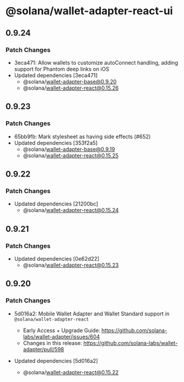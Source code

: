 # @solana/wallet-adapter-react-ui

## 0.9.24

### Patch Changes

-   3eca471: Allow wallets to customize autoConnect handling, adding support for Phantom deep links on iOS
-   Updated dependencies [3eca471]
    -   @solana/wallet-adapter-base@0.9.20
    -   @solana/wallet-adapter-react@0.15.26

## 0.9.23

### Patch Changes

-   65bb9fb: Mark stylesheet as having side effects (#652)
-   Updated dependencies [353f2a5]
    -   @solana/wallet-adapter-base@0.9.19
    -   @solana/wallet-adapter-react@0.15.25

## 0.9.22

### Patch Changes

-   Updated dependencies [21200bc]
    -   @solana/wallet-adapter-react@0.15.24

## 0.9.21

### Patch Changes

-   Updated dependencies [0e62d22]
    -   @solana/wallet-adapter-react@0.15.23

## 0.9.20

### Patch Changes

-   5d016a2: Mobile Wallet Adapter and Wallet Standard support in `@solana/wallet-adapter-react`

    -   Early Access + Upgrade Guide: https://github.com/solana-labs/wallet-adapter/issues/604
    -   Changes in this release: https://github.com/solana-labs/wallet-adapter/pull/598

-   Updated dependencies [5d016a2]
    -   @solana/wallet-adapter-react@0.15.22
